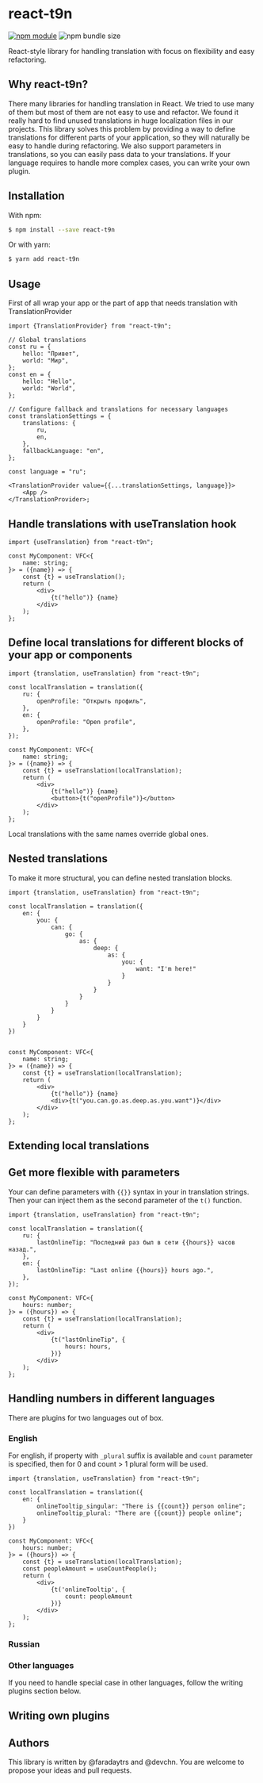 # react-t9n

[![npm module](https://badge.fury.io/js/react-t9n.svg)](https://www.npmjs.org/package/react-t9n) ![npm bundle size](https://img.shields.io/bundlephobia/minzip/react-t9n)

React-style library for handling translation with focus on flexibility and easy refactoring.

## Why react-t9n?

There many libraries for handling translation in React. We tried to use many of them but most of them are not easy to use and refactor. We found it really hard to find unused translations in huge localization files in our projects.
This library solves this problem by providing a way to define translations for different parts of your application, so they will naturally be easy to handle during refactoring.
We also support parameters in translations, so you can easily pass data to your translations. If your language requires to handle more complex cases, you can write your own plugin.

## Installation

With npm:

```bash
$ npm install --save react-t9n
```

Or with yarn:

```bash
$ yarn add react-t9n
```

## Usage

First of all wrap your app or the part of app that needs translation with TranslationProvider

```tsx
import {TranslationProvider} from "react-t9n";

// Global translations
const ru = {
    hello: "Привет",
    world: "Мир",
};
const en = {
    hello: "Hello",
    world: "World",
};

// Configure fallback and translations for necessary languages
const translationSettings = {
    translations: {
        ru,
        en,
    },
    fallbackLanguage: "en",
};

const language = "ru";

<TranslationProvider value={{...translationSettings, language}}>
    <App />
</TranslationProvider>;
```

## Handle translations with useTranslation hook

```tsx
import {useTranslation} from "react-t9n";

const MyComponent: VFC<{
    name: string;
}> = ({name}) => {
    const {t} = useTranslation();
    return (
        <div>
            {t("hello")} {name}
        </div>
    );
};
```

## Define local translations for different blocks of your app or components

```tsx
import {translation, useTranslation} from "react-t9n";

const localTranslation = translation({
    ru: {
        openProfile: "Открыть профиль",
    },
    en: {
        openProfile: "Open profile",
    },
});

const MyComponent: VFC<{
    name: string;
}> = ({name}) => {
    const {t} = useTranslation(localTranslation);
    return (
        <div>
            {t("hello")} {name}
            <button>{t("openProfile")}</button>
        </div>
    );
};
```

Local translations with the same names override global ones.

## Nested translations

To make it more structural, you can define nested translation blocks. 
```tsx
import {translation, useTranslation} from "react-t9n";

const localTranslation = translation({
    en: {
        you: {
            can: {
                go: {
                    as: {
                        deep: {
                            as: {
                                you: {
                                    want: "I'm here!"
                                }
                            }
                        }
                    }
                }
            }
        }
    }
})


const MyComponent: VFC<{
    name: string;
}> = ({name}) => {
    const {t} = useTranslation(localTranslation);
    return (
        <div>
            {t("hello")} {name}
            <div>{t("you.can.go.as.deep.as.you.want")}</div>
        </div>
    );
};

```
## Extending local translations

## Get more flexible with parameters

Your can define parameters with `{{}}` syntax in your in translation strings.
Then your can inject them as the second parameter of the `t()` function.
```tsx
import {translation, useTranslation} from "react-t9n";

const localTranslation = translation({
    ru: {
        lastOnlineTip: "Последний раз был в сети {{hours}} часов назад.",
    },
    en: {
        lastOnlineTip: "Last online {{hours}} hours ago.",
    },
});

const MyComponent: VFC<{
    hours: number;
}> = ({hours}) => {
    const {t} = useTranslation(localTranslation);
    return (
        <div>
            {t("lastOnlineTip", {
                hours: hours,
            })}
        </div>
    );
};
```

## Handling numbers in different languages

There are plugins for two languages out of box.

### English

For english, if property with `_plural` suffix is available and `count` parameter is specified, then for 0 and count > 1 plural form will be used.

```tsx
import {translation, useTranslation} from "react-t9n";

const localTranslation = translation({
    en: {
        onlineTooltip_singular: "There is {{count}} person online";
        onlineTooltip_plural: "There are {{count}} people online";
    }
})

const MyComponent: VFC<{
    hours: number;
}> = ({hours}) => {
    const {t} = useTranslation(localTranslation);
    const peopleAmount = useCountPeople();
    return (
        <div>
            {t('onlineTooltip', {
                count: peopleAmount
            })}
        </div>
    );
};
```

### Russian



### Other languages

If you need to handle special case in other languages, follow the writing plugins section below.

## Writing own plugins

## Authors
This library is written by @faradaytrs and @devchn. You are welcome to propose your ideas and pull requests.